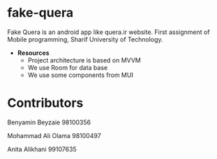 # fake-quera
Fake Quera is an android app like quera.ir website. First assignment of Mobile programming, Sharif University of Technology.

- **Resources**
	- Project architecture is based on MVVM 
	- We use Room for data base
	- We use some components from MUI

# Contributors
Benyamin Beyzaie 98100356

Mohammad Ali Olama 98100497

Anita Alikhani 99107635
